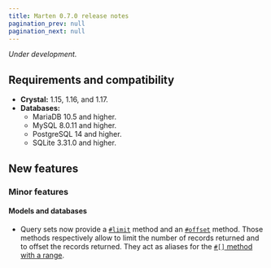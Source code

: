 ```yaml
---
title: Marten 0.7.0 release notes
pagination_prev: null
pagination_next: null
---
```


_Under development._

## Requirements and compatibility

* **Crystal:** 1.15, 1.16, and 1.17.
* **Databases:**
  * MariaDB 10.5 and higher.
  * MySQL 8.0.11 and higher.
  * PostgreSQL 14 and higher.
  * SQLite 3.31.0 and higher.

## New features

### Minor features

#### Models and databases

* Query sets now provide a [`#limit`](../../models-and-databases/reference/query-set.md#limit) method and an [`#offset`](../../models-and-databases/reference/query-set.md#offset) method. Those methods respectively allow to limit the number of records returned and to offset the records returned. They act as aliases for the [`#[]` method with a range](../../models-and-databases/reference/query-set.md#range).
